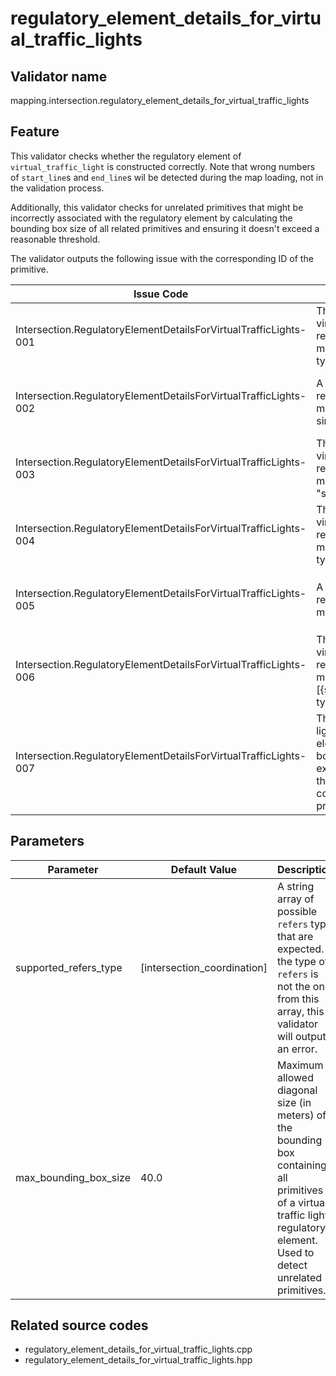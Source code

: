 # regulatory_element_details_for_virtual_traffic_lights

## Validator name

mapping.intersection.regulatory_element_details_for_virtual_traffic_lights

## Feature

This validator checks whether the regulatory element of `virtual_traffic_light` is constructed correctly.
Note that wrong numbers of `start_line`s and `end_line`s wil be detected during the map loading, not in the validation process.

Additionally, this validator checks for unrelated primitives that might be incorrectly associated with the regulatory element by calculating the bounding box size of all related primitives and ensuring it doesn't exceed a reasonable threshold.

The validator outputs the following issue with the corresponding ID of the primitive.

| Issue Code                                                       | Message                                                                                                                                | Severity | Primitive          | Description                                | Approach                                                                                                                  |
| ---------------------------------------------------------------- | -------------------------------------------------------------------------------------------------------------------------------------- | -------- | ------------------ | ------------------------------------------ | ------------------------------------------------------------------------------------------------------------------------- |
| Intersection.RegulatoryElementDetailsForVirtualTrafficLights-001 | The start_line of a virtual_traffic_light regulatory element must be a "virtual" type.                                                 | Error    | Linestring         | (No further explanation)                   | Set the type of the start_line linestring to `virtual`.                                                                   |
| Intersection.RegulatoryElementDetailsForVirtualTrafficLights-002 | A virtual_traffic_light regulatory element must only have a single ref_line.                                                           | Error    | Regulatory Element | (No further explanation)                   | Set exactly one `ref_line` to the regulatory element. Split to multiple elements if there are multiple stop lines needed. |
| Intersection.RegulatoryElementDetailsForVirtualTrafficLights-003 | The ref_line of a virtual_traffic_light regulatory element must be a "stop_line" type.                                                 | Error    | Linestring         | (No further explanation)                   | Set the type of the ref_line (stop_line) linestring to `stop_line`.                                                       |
| Intersection.RegulatoryElementDetailsForVirtualTrafficLights-004 | The end_line of a virtual_traffic_light regulatory element must be a "virtual" type.                                                   | Error    | Linestring         | (No further explanation)                   | Set the type of the end_line linestring to `virtual`.                                                                     |
| Intersection.RegulatoryElementDetailsForVirtualTrafficLights-005 | A virtual_traffic_light regulatory element must have a refers.                                                                         | Error    | Regulatory Element | (No further explanation)                   | Create an `intersection_coordination` type linestring and set it as `refers` in the regulatory element.                   |
| Intersection.RegulatoryElementDetailsForVirtualTrafficLights-006 | The refers of a virtual_traffic_light regulatory element must be any of [{supported_refers}] type.                                     | Error    | Linestring         | (No further explanation)                   | Set the type of the refers linestring to `intersection_coordination`.                                                     |
| Intersection.RegulatoryElementDetailsForVirtualTrafficLights-007 | This virtual traffic light regulatory element has a bounding box that exceeds the threshold, possibly containing unrelated primitives. | Error    | Regulatory Element | Detects unrelated primitives geometrically | Remove unrelated primitives from the regulatory element or split into multiple regulatory elements if appropriate.        |

## Parameters

| Parameter             | Default Value               | Description                                                                                                                                                                 |
| --------------------- | --------------------------- | --------------------------------------------------------------------------------------------------------------------------------------------------------------------------- |
| supported_refers_type | [intersection_coordination] | A string array of possible `refers` type that are expected. If the type of `refers` is not the one from this array, this validator will output an error.                    |
| max_bounding_box_size | 40.0                        | Maximum allowed diagonal size (in meters) of the bounding box containing all primitives of a virtual traffic light regulatory element. Used to detect unrelated primitives. |

## Related source codes

- regulatory_element_details_for_virtual_traffic_lights.cpp
- regulatory_element_details_for_virtual_traffic_lights.hpp
